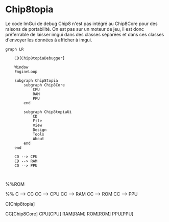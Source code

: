 # Chip8topia

Le code ImGui de debug Chip8 n'est pas intégré au Chip8Core pour des raisons de portabilité.
On est pas sur un moteur de jeu, il est donc préferrable de laisser imgui dans des classes séparées et dans ces classes
d'envoyer les données à afficher à imgui.

```mermaid
graph LR

    CD[Chip8topiaDebugger]
    
    Window
    EngineLoop
    
    subgraph Chip8topia
        subgraph Chip8Core
            CPU
            RAM
            PPU
        end
        
        subgraph Chip8topiaUi
            CD
            File
            View
            Design
            Tools
            About
        end
    end
    
    CD --> CPU
    CD --> RAM
    CD --> PPU
    
    
```

%%ROM

%% C --> CC
CC --> CPU
CC --> RAM
CC --> ROM
CC --> PPU

C[Chip8topia]

CC[Chip8Core]
CPU[CPU]
RAM[RAM]
ROM[ROM]
PPU[PPU]

